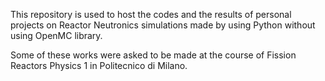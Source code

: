 This repository is used to host the codes and the results of personal projects on Reactor Neutronics simulations made by using Python without using OpenMC library.

Some of these works were asked to be made at the course of Fission Reactors Physics 1 in Politecnico di Milano.
